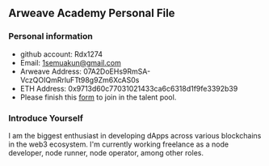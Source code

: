 ## Arweave Academy Personal File

### Personal information

- github account: Rdx1274
- Email: 1semuakun@gmail.com
- Arweave Address: 07A2DoEHs9RmSA-VczQOIQmRrluFTt98g9Zm6XcAS0s
- ETH Address: 0x9713d60c77031021433ca6c6318d1f9fe3392b39
- Please finish this [form](https://docs.google.com/forms/d/e/1FAIpQLSfWA5fIIcBgmRppm3jNz5vmf9Mai_QMVil-2pO4r7YKn_Zhtw/viewform?usp=sf_link) to join in the talent pool.

### Introduce Yourself
I am the biggest enthusiast in developing dApps across various blockchains in the web3 ecosystem. I'm currently working freelance as a node developer, node runner, node operator, among other roles.
